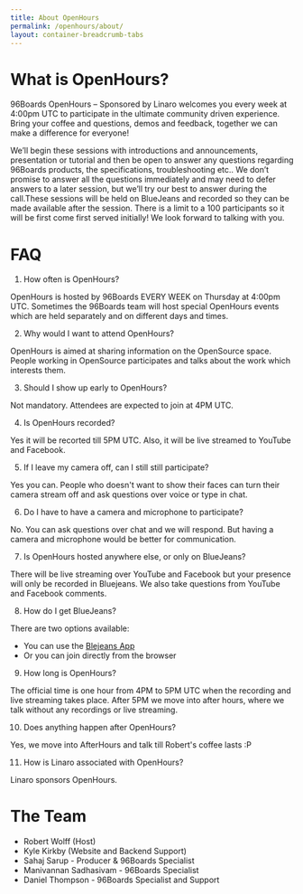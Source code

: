```yaml
---
title: About OpenHours
permalink: /openhours/about/
layout: container-breadcrumb-tabs
---
```

# What is OpenHours?

96Boards OpenHours – Sponsored by Linaro welcomes you every week at 4:00pm UTC to participate in the ultimate community driven experience. Bring your coffee and questions, demos and feedback, together we can make a difference for everyone!

We’ll begin these sessions with introductions and announcements, presentation or tutorial and then be open to answer any questions regarding 96Boards products, the specifications, troubleshooting etc.. We don’t promise to answer all the questions immediately and may need to defer answers to a later session, but we’ll try our best to answer during the call.These sessions will be held on BlueJeans and recorded so they can be made available after the session. There is a limit to a 100 participants so it will be first come first served initially!
We look forward to talking with you.

# FAQ

1) How often is OpenHours?

OpenHours is hosted by 96Boards EVERY WEEK on Thursday at 4:00pm UTC. Sometimes the 96Boards team will host special OpenHours events which are held separately and on different days and times.

2) Why would I want to attend OpenHours?

OpenHours is aimed at sharing information on the OpenSource space. People working in OpenSource participates and talks about the work which interests them.

3) Should I show up early to OpenHours?

Not mandatory. Attendees are expected to join at 4PM UTC.

4) Is OpenHours recorded?

Yes it will be recorted till 5PM UTC. Also, it will be live streamed to
YouTube and Facebook.

5) If I leave my camera off, can I still still participate?

Yes you can. People who doesn't want to show their faces can turn their
camera stream off and ask questions over voice or type in chat.

6) Do I have to have a camera and microphone to participate?

No. You can ask questions over chat and we will respond. But having a
camera and microphone would be better for communication.

7) Is OpenHours hosted anywhere else, or only on BlueJeans?

There will be live streaming over YouTube and Facebook but your presence
will only be recorded in Bluejeans. We also take questions from YouTube
and Facebook comments.

8) How do I get BlueJeans?

There are two options available:

* You can use the [Blejeans App](https://www.bluejeans.com/downloads)
* Or you can join directly from the browser

9) How long is OpenHours?

The official time is one hour from 4PM to 5PM UTC when the recording and
live streaming takes place. After 5PM we move into after hours, where we
talk without any recordings or live streaming.

10) Does anything happen after OpenHours?

Yes, we move into AfterHours and talk till Robert's coffee lasts :P

11) How is Linaro associated with OpenHours?

Linaro sponsors OpenHours.

# The Team 

- Robert Wolff (Host)
- Kyle Kirkby (Website and Backend Support)
- Sahaj Sarup - Producer & 96Boards Specialist
- Manivannan Sadhasivam - 96Boards Specialist
- Daniel Thompson - 96Boards Specialist and Support



<div class="container">
<div class="row">


</div>
</div>